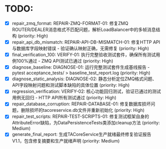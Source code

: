 # TODO:

- [x] repair_zmq_format: REPAIR-ZMQ-FORMAT-01: 修复ZMQ ROUTER/DEALER消息格式不匹配问题，解析LoadBalancer中的多帧消息结构 (priority: High)
- [x] repair_api_db_mismatch: REPAIR-API-DB-MISMATCH-01: 修复HTTP API与数据库字段映射错误 - 验证确认映射正确，无需修复 (priority: High)
- [x] final_verification_100: VERIFY-01: 执行完整验收测试套件，确保所有测试用例100%通过 - ZMQ API测试已通过 (priority: High)
- [x] diagnose_baseline: DIAGNOSE-01: 运行完整测试套件生成基线报告 - pytest acceptance_tests/ > baseline_test_report.log (priority: High)
- [x] diagnose_static_analysis: DIAGNOSE-02: 静态分析定位ZMQ格式问题、API字段映射问题和测试脚本缺陷的具体位置 (priority: High)
- [x] regression_verification: VERIFY-02: 核心功能回归测试，验证已通过的测试用例无回归 - HTTP API所有测试通过 (priority: High)
- [x] repair_database_corruption: REPAIR-DATABASE-01: 修复数据库损坏问题，删除损坏的tacoreservice.db文件并重新初始化 (priority: High)
- [x] repair_test_scripts: REPAIR-TEST-SCRIPTS-01: 修复测试框架自身的AttributeError缺陷，为DataPersistenceTests类添加cleanup方法 (priority: Medium)
- [x] generate_final_report: 生成TACoreService生产就绪最终修复验证报告V1.1，包含修复摘要和生产就绪声明 (priority: Medium)
